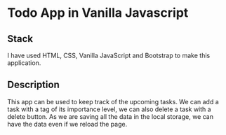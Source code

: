 # Todo App in Vanilla Javascript

## Stack

I have used HTML, CSS, Vanilla JavaScript and Bootstrap to make this application.

## Description

This app can be used to keep track of the upcoming tasks. We can add a task with a tag of its importance level, we can also delete a task with a delete button. As we are saving all the data in the local storage, we can have the data even if we reload the page. 
